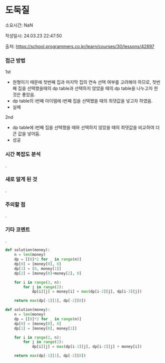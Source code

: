 # 도둑질

소요시간: NaN

작성일시: 24.03.23 22:47:50

출처: https://school.programmers.co.kr/learn/courses/30/lessons/42897

### 접근 방법
1st
- 원형이기 때문에 첫번째 집과 마지막 집의 연속 선택 여부를 고려해야 하므로, 첫번째 집을 선택했을때의 dp table과 선택하지 않았을 때의 dp table을 나누고자 한 것은 좋았음.
- dp table의 i번째 아이템에 i번째 집을 선택했을 때의 최댓값을 넣고자 하였음.
- 실패

2nd
- dp table에 i번째 집을 선택했을 때와 선택하지 않았을 때의 최댓값을 비교하여 더 큰 값을 넣어둠.
- 성공

### 시간 복잡도 분석
.

### 새로 알게 된 것
.

### 주의할 점
.

### 기타 코멘트
.

```python
def solution(money):
    n = len(money)
    dp = [[0]*2 for _ in range(n)]
    dp[0] = [money[0], 0]
    dp[1] = [0, money[1]]
    dp[2] = [money[0]+money[2], 0]

    for i in range(3, n):
        for j in range(2):
            dp[i][j] = money[i] + max(dp[i-2][j], dp[i-3][j])

    return max(dp[-1][1], dp[-2][0])
```
```python
def solution(money):
    n = len(money)
    dp = [[0]*2 for _ in range(n)]
    dp[0] = [money[0], 0]
    dp[1] = [money[0], money[1]]

    for i in range(2, n):
        for j in range(2):
            dp[i][j] = max(dp[i-1][j], dp[i-2][j] + money[i])

    return max(dp[-1][1], dp[-2][0])
```
